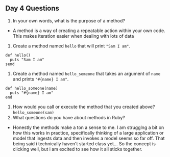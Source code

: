 ## Day 4 Questions

1. In your own words, what is the purpose of a method?
* A method is a way of creating a repeatable action within your own code. This makes iteration easier when dealing with lots of data
1. Create a method named `hello` that will print `"Sam I am"`.
```
def hello()
  puts "Sam I am"
send
```
1. Create a method named `hello_someone` that takes an argument of `name` and prints `"#{name} I am"`.
```
def hello_someone(name)
  puts "#{name} I am"
end
```
1. How would you call or execute the method that you created above?
`hello_someone(sam)`
1. What questions do you have about methods in Ruby?
* Honestly the methods make a ton a sense to me. I am strugglng a bit on how this works in practice, specifically thinking of a large application or model that ingests data and then invokes a model seems so far off. That being said i technically haven't started class yet... So the concept is clicking well, but i am excited to see how it all sticks together.